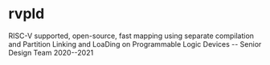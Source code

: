 # rvpld
RISC-V supported, open-source, fast mapping using separate compilation and Partition Linking and LoaDing on Programmable Logic Devices -- Senior Design Team 2020--2021

